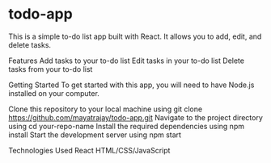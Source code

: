 # todo-app

This is a simple to-do list app built with React. It allows you to add, edit, and delete tasks.

Features
Add tasks to your to-do list
Edit tasks in your to-do list
Delete tasks from your to-do list

Getting Started
To get started with this app, you will need to have Node.js installed on your computer.

Clone this repository to your local machine using git clone https://github.com/mayatrajay/todo-app.git
Navigate to the project directory using cd your-repo-name
Install the required dependencies using npm install
Start the development server using npm start

Technologies Used
React
HTML/CSS/JavaScript
